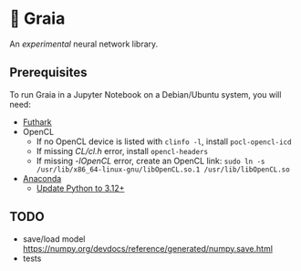 # 🌄 Graia

An *experimental* neural network library.

## Prerequisites

To run Graia in a Jupyter Notebook on a Debian/Ubuntu system, you will need:

- [Futhark](https://futhark.readthedocs.io/en/stable/installation.html#installing-from-a-precompiled-snapshot)
- OpenCL
  - If no OpenCL device is listed with `clinfo -l`, install `pocl-opencl-icd`
  - If missing *CL/cl.h* error, install `opencl-headers`
  - If missing *-lOpenCL* error, create an OpenCL link: `sudo ln -s /usr/lib/x86_64-linux-gnu/libOpenCL.so.1 /usr/lib/libOpenCL.so`
- [Anaconda](https://docs.anaconda.com/free/anaconda/install/linux/)
  - [Update Python to 3.12+ ](https://conda.io/projects/conda/en/latest/user-guide/tasks/manage-python.html)

## TODO

- save/load model https://numpy.org/devdocs/reference/generated/numpy.save.html
- tests
